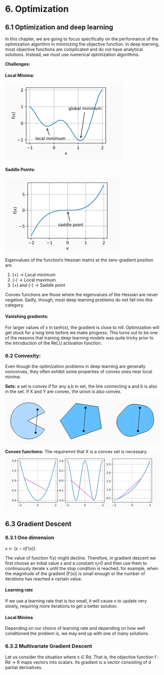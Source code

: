 # 6. Optimization

## 6.1 Optimization and deep learning
In this chapter, we are going to focus specifically on the performance of the optimization algorithm in minimizing the objective function. In deep learning, most objective functions are complicated and do not have analytical solutions. Instead, we must use numerical optimization algorithms.

**Challenges:**
#### Local Minima:

![lm](imgs/local_minima.png)

#### Saddle Points:

![sp](imgs/saddle.png)

Eigenvalues of the function’s Hessian matrix at the zero-gradient position  are
1. (+) -> Local minimum
2. (-) -> Local maximum
3. (+) and (-) -> Saddle point

Convex functions are those where the eigenvalues of the Hessian are never negative. Sadly, though, most deep learning problems do not fall into this category.

#### Vanishing gradients:

For larger values of x in tanh(x), the gradient is close to nill. Optimization will get stuck for a long time before we make progress. This turns out to be one of the reasons that training deep learning models was quite tricky prior to the introduction of the ReLU activation function.

### 6.2 Convexity:
Even though the optimization problems in deep learning are generally nonconvex, they often exhibit some properties of convex ones near local minima.

**Sets:**  a set is convex if for any a,b in set, the line connecting a and b is also in the set. If X and Y are convex, the union is also convex.

![c](imgs/convex.png)

**Convex functions:** The requiremnt that X is a convex set is necessary.
![fc](imgs/fconvex.png)

## 6.3 Gradient Descent
### 6.3.1 One dimension

x ← (x − ηf′(x))

The value of function f(x) might decline. Therefore, in gradient descent we first choose an initial value x and a constant η>0 and then use them to continuously iterate x until the stop condition is reached, for example, when the magnitude of the gradient |f′(x)| is small enough or the number of iterations has reached a certain value.

#### Learning rate
If we use a learning rate that is too small, it will cause x to update very slowly, requiring more iterations to get a better solution.

#### Local Minima
Depending on our choice of learning rate and depending on how well conditioned the problem is, we may end up with one of many solutions.

### 6.3.2 Multivariate Gradient Descent
Let us consider the situation where x ∈ Rd. That is, the objective function f : Rd → R maps vectors into scalars. Its gradient is a vector consisting of d partial derivatives.
